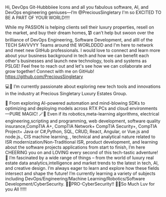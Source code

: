 Hi, DevOps Git-Hubbbiiee Icons and all you fabulous software, AI, and DevOps engineering geniuses—I’m @PreciousSingletary I'm so EXCITED TO BE A PART OF YOUR WORLD!!!! 

While my PASSION is helping clients sell their luxury properties, resell on the market, and buy their dream homes, 🎖️I can’t help but swoon over the brilliance of DevOps Engineering, Software Development, and allll of the TECH SAVVVYY Teams around thE WORLDDDD and I'm here to network and meet new GitHub professionals. I would love to connect and learn more about your business background in tech and how we can benefit each other's businesses and launch new technology, tools and systems as PSLGE! Feel free to reach out and let's see how we can collaborate and grow together! Connect with me on GitHub! https://github.com/PreciousSingletary

💻💖 I’m currently passionate about exploring new tech tools and innovations in the industry at Precious Singletary Luxury Estates Group.
 
🤩 From exploring AI-powered automation and mind-blowing SDKs to optimizing and deploying models across RTX PCs and cloud environments—PURE MAGIC! 
🪄🤖 Even if its robotics,meta-learning algorithms, electrical engineering,scripting and programming, web development, software quality insurance,CompTIA A+, CompTIA Network+ CompTIA Security+, CompTIA Project+ Java or C#,Python, SQL, CRUD, React, Angular, or Vue.js and node.js., CIS machine learning, , technical and analytical nature related to ISR modernization/Non-Traditional ISR, product development, and learning about the software projects applications from start to finish, I’m here CHEERING you on and LOVING every second of this tech-tastic adventure! 
🌱 I’m fascinated by a wide range of things – from the world of luxury real estate data analytics,intelligence and market trends to the latest in tech, AI, and creative design. I’m always eager to learn and explore how these fields intersect and shape the future! I’m currently learning a variety of subjects including DevOps/Engineering/Machine Learning/Robotics/Software Development/CyberSecurity. 
🤩😋PRO-CyberSecurity!! 🥰😌So Much Luv for you All !!!!! 
<!---
PreciousSingletary/PreciousSingletary is a ✨ special ✨ repository because its `README.md` (this file) appears on your GitHub profile.
You can click the Preview link to take a look at your changes.
--->
